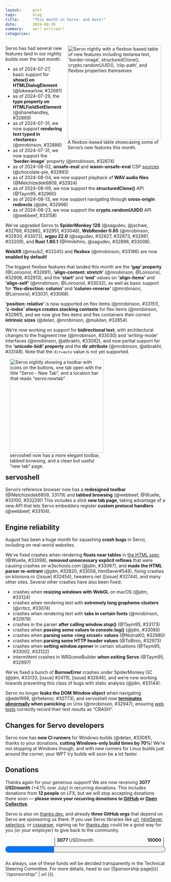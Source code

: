 ```yaml
---
layout:     post
tags:       blog
title:      "This month in Servo: and more!"
date:       2024-08-30
summary:    ao!! wrrrrao!!
categories:
---
```


<figure class="_figr"><a href="{{ '/img/blog/features-august-2024.png' | url }}"><img src="{{ '/img/blog/features-august-2024.png' | url }}"
    alt="Servo nightly with a flexbox-based table of new features including textarea text, ‘border-image’, structuredClone(), crypto.randomUUID(), ‘clip-path’, and flexbox properties themselves"></a>
<figcaption>A flexbox-based table showcasing some of Servo’s new features this month.</figcaption></figure>

Servo has had several new features land in our nightly builds over the last month:

- as of 2024-07-27, basic support for **show() on HTMLDialogElement** (@lukewarlow, #32681)
- as of 2024-07-29, the **type property on HTMLFieldSetElement** (@shanehandley, #32869)
- as of 2024-07-31, we now support **rendering text typed in &lt;textarea>** (@mrobinson, #32886)
- as of 2024-07-31, we now support the **‘border-image’** property (@mrobinson, #32874)
- as of 2024-08-02, **unsafe-eval** and **wasm-unsafe-eval** CSP [sources](https://developer.mozilla.org/en-US/docs/Web/HTTP/Headers/Content-Security-Policy/Sources) (@chocolate-pie, #32893)
- as of 2024-08-04, we now support playback of **WAV audio files** (@Melchizedek6809, #32924)
- as of 2024-08-09, we now support the **structuredClone()** API (@Taym95, #32960)
- as of 2024-08-13, we now support navigating through **cross-origin redirects** (@jdm, #32996)
- as of 2024-08-23, we now support the **crypto.randomUUID()** API (@webbeef, #33158)

We’ve upgraded Servo to **SpiderMonkey 128** (@sagudev, @jschwe, #32769, #32882, #32951, #33048), **WebRender 0.65** (@mrobinson, #32930, #33073), **wgpu 22.0** (@sagudev, #32827, #32873, #32981, #33209), and **Rust 1.80.1** (@Hmikihiro, @sagudev, #32896, #33008).

**WebXR** (@msub2, #33245) and **flexbox** (@mrobinson, #33186) are now **enabled by default!**

The biggest flexbox features that landed this month are the **‘gap’ property** (@Loirooriol, #32891), **‘align-content: stretch’** (@mrobinson, @Loirooriol, #32906, #32913), and the **‘start’** and **‘end’** values on **‘align-items’** and **‘align-self’** (@mrobinson, @Loirooriol, #33032), as well as basic support for **‘flex-direction: column’** and **‘column-reverse’** (@mrobinson, @Loirooriol, #33031, #33068).

**‘position: relative’** is now supported on flex items (@mrobinson, #33151), **‘z-index’ always creates stacking contexts** for flex items (@mrobinson, #32961), and we now give flex items and flex containers their correct **intrinsic sizes** (@delan, @mrobinson, @mukilan, #32854).

We’re now working on support for **bidirectional text**, with architectural changes to the fragment tree (@mrobinson, #33030) and ‘writing-mode’ interfaces (@mrobinson, @atbrakhi, #33082), and now partial support for the **‘unicode-bidi’ property** and the **dir attribute** (@mrobinson, @atbrakhi, #33148).
Note that the `dir=auto` value is not yet supported.

<figure class="_figl"><a href="{{ '/img/blog/servoshell-august-2024.png' | url }}"><img src="{{ '/img/blog/servoshell-august-2024.png' | url }}"
    alt="Servo nightly showing a toolbar with icons on the buttons, one tab open with the title “Servo - New Tab”, and a location bar that reads “servo:newtab”"></a>
<figcaption>servoshell now has a more elegant toolbar, tabbed browsing, and a clean but useful “new tab” page.</figcaption></figure>

## <span class=_floatmin></span>servoshell

Servo’s reference browser now has a **redesigned toolbar** (@Melchizedek6809, 33179) and **tabbed browsing** (@webbeef, @Wuelle, #33100, #33229)!
This includes a slick **new tab page**, taking advantage of a new API that lets Servo embedders register **custom protocol handlers** (@webbeef, #33104).

## Engine reliability

August has been a huge month for squashing **crash bugs** in Servo, including on real-world websites.

We’ve fixed crashes when rendering **floats near tables** in [the HTML spec](https://html.spec.whatwg.org) (@Wuelle, #33098), **removed unnecessary explicit reflows** that were causing crashes on w3schools<!-- no link -->.com (@jdm, #33067), and **made the HTML parser re-entrant** (@jdm, #32820, #33056, html5ever#548), fixing crashes on kilonova<!-- no link -->.ro ([issue] #32454), tweakers<!-- no link -->.net ([issue] #32744), and many other sites.
Several other crashes have also been fixed:

- crashes when **resizing windows with WebGL** on macOS (@jdm, #33124)
- crashes when rendering text with **extremely long grapheme clusters** (@crbrz, #33074)
- crashes when rendering text with **tabs in certain fonts** (@mrobinson, #32979)
- crashes in the parser **after calling window.stop()** (@Taym95, #33173)
- crashes when **passing some values to console.log()** (@jdm, #33085)
- crashes when **parsing some &lt;img srcset> values** (@NotnaKO, #32980)
- crashes when **parsing some HTTP header values** (@ToBinio, #32973)
- crashes when **setting window.opener** in certain situations (@Taym95, #33002, #33122)
- intermittent crashes in WRSceneBuilder **when exiting Servo** (@Taym95, #32897)

We’ve fixed a bunch of **BorrowError** crashes under SpiderMonkey GC (@jdm, #33133, [issue] #24115, [issue] #32646), and we’re now working towards preventing this class of bugs with static analysis (@jdm, #33144).

Servo no longer **leaks the DOM Window object** when navigating (@ede1998, @rhetenor, #32773), and servoshell now **[terminates abnormally](https://pubs.opengroup.org/onlinepubs/9799919799/functions/V2_chap02.html#tag_16_04_03_01) when panicking** on Unix (@mrobinson, #32947), ensuring [web tests](https://book.servo.org/hacking/testing.html) correctly record their test results as “CRASH”.

## Changes for Servo developers

Servo now has **new CI runners** for Windows builds (@delan, #33081), thanks to your donations, **cutting Windows-only build times by 70%**!
We’re not stopping at Windows though, and with new runners for Linux builds just around the corner, your WPT try builds will soon be a lot faster.

## Donations

Thanks again for your generous support!
We are now receiving **3077 USD/month** (+4.1% over July) in recurring donations.
This includes donations from **12 people** on LFX, but we will stop accepting donations there soon — **please move your recurring donations to [GitHub](https://github.com/sponsors/servo) or [Open Collective](https://opencollective.com/servo)**.

Servo is also on [thanks.dev](https://thanks.dev), and already **three GitHub orgs** that depend on Servo are sponsoring us there.
If you use Servo libraries like [url](https://crates.io/crates/url/reverse_dependencies), [html5ever](https://crates.io/crates/html5ever/reverse_dependencies), [selectors](https://crates.io/crates/selectors/reverse_dependencies), or [cssparser](https://crates.io/crates/cssparser/reverse_dependencies), signing up for [thanks.dev](https://thanks.dev) could be a good way for you (or your employer) to give back to the community.

<figure class="_fig" style="width: 100%; margin: 1em 0;"><div class="_flex" style="height: calc(1lh + 3em); flex-flow: column nowrap; text-align: left;">
    <div style="position: relative; text-align: right;">
        <div style="position: absolute; margin-left: calc(100% * 3077 / 10000); padding-left: 0.5em;"><strong>3077</strong> USD/month</div>
        <div style="position: absolute; margin-left: calc(100% * 3077 / 10000); height: calc(1lh + 1.5em); border-left: 1px solid;"></div>
        <div style="position: absolute; margin-left: calc(100% - 0.5em); height: calc(1lh + 1.5em); border-left: 1px solid;"></div>
        <div style="padding-right: 1em;"><strong>10000</strong><!-- USD/month --></div>
    </div>
    <progress value="3077" max="10000" style="transform: scale(3); transform-origin: top left; width: calc(100% / 3);"></progress>
</div></figure>

As always, use of these funds will be decided transparently in the Technical Steering Committee.
For more details, head to our [Sponsorship page]({{ '/sponsorship/' | url }}).

<!--
- DONE donations 3077/month (+4.1%)
    - DONE opencollective 1637.00/month
    - DONE github 1313.00/month
    - DONE lfx 127.00/month (10+10+10+10+10+10+25+5+12+5+10+10)
    - DONE self-hosted ci runners
- upgrades
    - DONE mozjs 115 → 128 32769 32882 32951 33048
    - DONE webrender 0.64 → 0.65 32930 33073
    - DONE wgpu 22 32827 32873 32981 33209
        - better exception handling 32925
    - DONE rust 1.78.0 → 1.80.1 32896 33008
- rendering
    - DONE typing in textarea 32886
    - DONE wav playback 32924
    - DONE cross-origin redirects 32996
    - ‘clip-path: [<basic-shape> || <shape-box>]’ 33107
    - DONE flex
        - DONE column mode 33031 33068
        - DONE ‘gap’ 32891
        - DONE ‘align-content: stretch’ 32906
        - DONE ‘align-(items|content): (start|end)’ 33032
        - DONE ‘position: relative’ 33151
        - DONE intrinsic sizes 32854
        - DONE ‘z-index’ stacking context fix 32961
        - DONE subpixel fix 32913
        - DONE flexbox enabled by default 33186
    - DONE bidi
        - DONE physical geometry 33030
        - DONE ‘writing-mode’ access 33082
        - DONE basic support for dir attribute and ‘unicode-bidi’ 33148
    - DONE ‘border-image’ 32874
    - DONE structuredClone() 32960
    - DONE crypto.randomUUID() 33158
    - webaudio IIRFilterNode 33001
    - webxr XRInputSource.gamepad 32860
    - webxr XRBoundedReferenceSpace 33176
    - webgpu createComputePipelineAsync() createRenderPipelineAsync() 32636
    - DONE csp unsafe-eval wasm-unsafe-eval 32893
    - DONE basic support for show() method on HTMLDialogElement 32681
    - DONE type property on HTMLFieldSetElement 32869
    - non-tree-structural pseudo-classes 33165
    - DONE webxr enabled by default 33245
- embedding
    - DONE custom protocol handlers 33104
    - additional webrender surfaces 32933
- devtools
    - html tree 32655
    - text nodes? 32884
    - attributes 32888
    - style inspector and computed tab 33025
- DONE servoshell
    - DONE redesigned toolbar 33179
    - DONE tabs 33100 33229
- dev
    - watch out! mediafire fix.rar 33201
    - clippy ci 33150
    - faster build-then-run on macos 32928
    - DONE self-hosted ci runners windows 33081
- platform support
    - windows text/image rendering fixes 33045 33177
    - windows --output to png fix 32914
    - musl? background hang monitor 33153
- DONE rendering/crashes
    - DONE html parser reentrancy! 32820 33056
    - DONE forced reflows 33067
- DONE crashes and reliability
    - DONE panics now look like crashes in tests 32947
    - DONE gc borrow hazards 33133
        - DONE static analysis 33144
    - DONE resizing window macos 33124
    - DONE large grapheme clusters 33074
    - DONE tabs with certain fonts 32979
    - DONE aborting parser 33173
    - DONE console.log 33085
    - DONE srcset 32980
    - DONE set() method on Headers 32973
    - DONE window.opener setter 33002 33122
    - DONE table layout 33098
    - DONE webrender shutdown 32897
    - DONE leak CreateProxyWindowHandler 32773
- bustage
    - nixpkgs 32945
    - spaces windows 32936
    - non-ascii windows 32949
    - ci android 32907 32927
    - building for ohos 33029
    - macos apple silicon 33190 33200
- cleanups
    - lazy_static 33046 33047 33049 33060 33065 33078
    - once_cell 33080
    - syn dedupe 33038

>>> 2024-07-26T06:07:44Z
    bc1c71bd4df9424e4cceed9dc8cc38efc591095b	https://github.com/servo/servo/pull/32857	build(deps): bump serde_spanned from 0.6.6 to 0.6.7 (#32857)
    f91792d9c33dc23a7f0d67b0d370ec59f39ca85e	https://github.com/servo/servo/pull/32856	build(deps): bump env_filter from 0.1.1 to 0.1.2 (#32856)
    4afa382733517e2c875744ab922ab36caf80ed19	https://github.com/servo/servo/pull/32855	build(deps): bump toml_datetime from 0.6.6 to 0.6.7 (#32855)
+   ad74bfc4ea70f052939163f2404bf543131d06d3	https://github.com/servo/servo/pull/32827	webgpu: Update wgpu to 22.0 (#32827)
>>> 2024-07-27T06:02:22Z
    9f151faf1d97b90e1e07e8a21861a2d5050ab73f	https://github.com/servo/servo/pull/32865	build(deps): bump webxr from `11a3727` to `89d7027` (#32865)
    bdc07eab752a462379f881cdad5a4e3c8ad78d28	https://github.com/servo/servo/pull/32864	build(deps): bump version_check from 0.9.4 to 0.9.5 (#32864)
    b6f1e3b22d076a9b52691bf641fe4ba55df4470f	https://github.com/servo/servo/pull/32861	dependencies: Upgrade `cookie` and rename Servo's `Cookie` to `ServoCookie` (#32861)
+   8f377a0cb144b32182938f2210360a9a124e2b16	https://github.com/servo/servo/pull/32681	Partially implement dialog.show() (#32681)
+   902bf5733139ba6269e4f10c52ae62e0eea4a4c0	https://github.com/servo/servo/pull/32655	DevTools: Show HTML tree (#32655)
    f7448b5d6121339508a5cbc31e1da2db704da371	https://github.com/servo/servo/pull/32862	Remove the WebXR dependency on ancient `time@0.1` crate (#32862)
    eac54183c154ca044f98e9d74aa51892f73c0085	https://github.com/servo/servo/pull/32859	clippy: components/script/realms (#32859)
>>> 2024-07-28T06:08:04Z
>>> 2024-07-29T06:08:11Z
+   ed8def28960fd64fa0d00bd67731d594c1042747	https://github.com/servo/servo/pull/32869	Add the type IDL attribute to htmlfieldsetelement (#32869)
    bc75bf4cfa42d627309bd003dbb6dab3f3233dfd	https://github.com/servo/servo/pull/32868	Remove treatment of whitespace in the construction of a for data entry list, move it to the encoding stage (#32868)
>>> 2024-07-30T06:05:57Z
+   29a4cca42d01ab7acf6610362cd1165d2c2e85f7	https://github.com/servo/servo/pull/32882	Update mozjs again (#32882)
    a295c3e8aac1afa76307595613feb9ce8e2398ae	https://github.com/servo/servo/pull/32881	build(deps): bump serde_json from 1.0.120 to 1.0.121 (#32881)
    4fa1daa2451270018f14acc64ce88db0c824e323	https://github.com/servo/servo/pull/32879	build(deps): bump tokio from 1.39.1 to 1.39.2 (#32879)
    15f7db273f8ec987c19429ac9ba01bb626cf93b8	https://github.com/servo/servo/pull/32878	build(deps): bump cc from 1.1.6 to 1.1.7 (#32878)
    d8c09b8b1412dab29f5584e0691423e0b976458e	https://github.com/servo/servo/pull/32876	build(deps): bump num_enum from 0.7.2 to 0.7.3 (#32876)
    33bf31f2122322a5df3d090e2fe6e23ad14cc423	https://github.com/servo/servo/pull/32877	build(deps): bump webxr from `89d7027` to `93ee726` (#32877)
+   c5fe64a59454be739f9d09a088f900656965f559	https://github.com/servo/servo/pull/32873	webgpu: update wgpu again (#32873)
    976850d92de1dfcf80a06428f9491fa64241f347	https://github.com/servo/servo/pull/32875	Fix debugmozjs compilation (#32875)
+   d132a0273d17a140a916bb4c73cdb1d81fee1d2d	https://github.com/servo/servo/pull/32769	Update mozjs (SpiderMonkey) to 128.0 (#32769)
>>> 2024-07-31T06:02:33Z
    f86493cd7ef78a0a7bbe78f0047cd695d4f956e2	https://github.com/servo/servo/pull/32890	Enable flexbox for css-align tests (#32890)
    c69d59259e06490de002e00c084a5b59e1c14e7f	https://github.com/servo/servo/pull/32894	build(deps): bump ppv-lite86 from 0.2.17 to 0.2.19 (#32894)
    506096222fe127a7b10974c1cf49580f08276db0	https://github.com/servo/servo/pull/32895	build(deps): bump toml_datetime from 0.6.7 to 0.6.8 (#32895)
+   a64f75b62f3cd1c12219dbb44ac40c1104de63ef	https://github.com/servo/servo/pull/32886	layout: Fix display of new text in `textarea` elements (#32886)
+   c06a6a764ea568be5faade665302aa23ca64304c	https://github.com/servo/servo/pull/32884	DevTools: Inline text and clean whitespace (#32884)
+   e23dc0bf6f5ed6dec0537a3f4f1c668937c87246	https://github.com/servo/servo/pull/32874	layout: Port `border-image` support for legacy layout (#32874)
>>> 2024-08-01T06:14:12Z
    b4e1ec441254daf2df75f84347480a9afb9f4779	https://github.com/servo/servo/pull/32902	build(deps): bump bytemuck from 1.16.1 to 1.16.3 (#32902)
    b94e7e00a900834626ed0dab4e7fb45dc6bbf2f0	https://github.com/servo/servo/pull/32901	build(deps): bump bytes from 1.6.1 to 1.7.0 (#32901)
    4a7b50fedb840e123da21044c08e89f2165f6da3	https://github.com/servo/servo/pull/32900	build(deps): bump target-lexicon from 0.12.15 to 0.12.16 (#32900)
+   ca6169990ea8b429bbb8c11e4dcc9d8c6f59c7dd	https://github.com/servo/servo/pull/32891	Implement gaps in flexbox layout (#32891)
>>> 2024-08-02T06:17:24Z
+   5963695664a6c0112bded05c9af9bbfa2224d411	https://github.com/servo/servo/pull/32773	fix: Memory leak from CreateProxyWindowHandler (#32773)
    501950c2e33d421ad1a38fa095fa7aae610fd3aa	https://github.com/servo/servo/pull/32908	build(deps): bump indexmap from 2.2.6 to 2.3.0 (#32908)
+   92866ab911cb65d09b6b46bc1fb26868854cbafe	https://github.com/servo/servo/pull/32893	enhance: Add support for `unsafe-eval` and `wasm-unsafe-eval` (#32893)
+   2cf207ddc8133f1abb85704d2d0eee9e26b52723	https://github.com/servo/servo/pull/32907	Free some space on android runners (#32907)
    0ff4398380c58d2402765c0ca017c0d12b25cd5c	https://github.com/servo/servo/pull/32905	Update mozjs to fix enforcerange for 64bit numbers (#32905)
>>> 2024-08-03T06:12:23Z
    1e510e8de7ae6d9e2c490362dbfb935374e233f5	https://github.com/servo/servo/pull/32918	build(deps): bump regex from 1.10.5 to 1.10.6 (#32918)
    69a716a4ce1518aced772b2f343edf13e6e0144c	https://github.com/servo/servo/pull/32919	build(deps): bump bytes from 1.7.0 to 1.7.1 (#32919)
    3699aa0c185a38b682dfd916e99e2d0f0347f28b	https://github.com/servo/servo/pull/32916	build(deps): bump serde_json from 1.0.121 to 1.0.122 (#32916)
    72b3fd56e165f80b92ba35b787d4aa7899f6cc8c	https://github.com/servo/servo/pull/32910	script: Fix two build warnings about unused imports (#32910)
+   974c9dc89a70ff341c19d751a8d7c00c81989dea	https://github.com/servo/servo/pull/32854	layout: Compute intrinsic sizes for flex items and flex containers (#32854)
    7495ba20a51fb2bea033d115e98db5ea07e68a4b	https://github.com/servo/servo/pull/32909	Select servo feature on servo_arc (#32909)
>>> 2024-08-04T06:06:53Z
+   7c2c383bb1fb15dfeea1e0f33af2e42b407af4e1	https://github.com/servo/servo/pull/32914	Fix save to image on Windows (#32914)
    bb176514c64b50011ee0be5cfb10f0cbce48cd93	https://github.com/servo/servo/pull/32926	Pass AppInfo to OpenXrDiscovery (#32926)
+   f3fe11c382d85f47f2adf3099a3b92c4202c52f1	https://github.com/servo/servo/pull/32924	Enabled WAV decoding support in gstreamer (#32924)
f3bec0aed386615e850b9e24b74c697624c32bce	https://github.com/servo/servo/pull/32923	bindings: Convert certain Exceptions into Promise rejections (#32923)
+   fd832816572e26cafb8207d3710bd704f2617758	https://github.com/servo/servo/pull/32860	Implement WebXR Gamepads Module (#32860)
    0672eca7496bd54001e4625f7987d3e4053a3914	https://github.com/servo/servo/pull/32917	build(deps): bump malloc_size_of_derive from 0.1.2 to 0.1.3 (#32917)
>>> 2024-08-05T06:07:48Z
+   5e59988c87c40e84b0228021798455175699e824	https://github.com/servo/servo/pull/32925	webgpu: Use wgpu's instead of string errors and update limits handling (#32925)
+   b366a02318def70948f8ff6ed321e433b721ece4	https://github.com/servo/servo/pull/32928	build: Speed up first run after build on macOS (#32928)
+   8052027dd497241157fc74365c5c78fde028b8a0	https://github.com/servo/servo/pull/32927	ci: allow android builds on forks to skip keystore configuration (#32927)
>>> 2024-08-06T06:08:20Z
+   b50c1cfaaab6eb7bbef4327a7cdca540a29cbddb	https://github.com/servo/servo/pull/32945	Nix: Bump nixpkgs (#32945)
    1e30642d75bac6f545803d50a08a4d8f79aae123	https://github.com/servo/servo/pull/32944	build(deps): bump ttf-parser from 0.24.0 to 0.24.1 (#32944)
    83821fdec51918b0829e2fba5cbb86fe425e24ee	https://github.com/servo/servo/pull/32943	build(deps): bump xml-rs from 0.8.20 to 0.8.21 (#32943)
    a33b66ade5f577e0d85483ca10ec232f361d2d27	https://github.com/servo/servo/pull/32941	build(deps): bump serde_test from 1.0.176 to 1.0.177 (#32941)
    551fbdd092dab4013b667238174118b96a195275	https://github.com/servo/servo/pull/32940	build(deps): bump ppv-lite86 from 0.2.19 to 0.2.20 (#32940)
    a348e68086cd2628e316388f46692cc8d99fa59f	https://github.com/servo/servo/pull/32939	build(deps): bump flate2 from 1.0.30 to 1.0.31 (#32939)
    2443b1784855fe7c4b849aee4338bc5706331462	https://github.com/servo/servo/pull/32938	build(deps): bump tempfile from 3.10.1 to 3.11.0 (#32938)
    6ae64b2716285d419fc6dcce65e2a82a2cea03cd	https://github.com/servo/servo/pull/32937	build(deps): bump scc from 2.1.7 to 2.1.8 (#32937)
+   0ce9ce8dc02a9812795174890b507a7a7fb72fd4	https://github.com/servo/servo/pull/32936	mach: Add support for paths with spaces on Windows (#32936)
+   f1602005a085ec279a7280ccae1ea3ceffdb0eca	https://github.com/servo/servo/pull/32930	deps: Upgrade to WebRender 0.65 (#32930)
+   babc844c93755e032e724adb81cfb235090c4fdb	https://github.com/servo/servo/pull/32888	DevTools: Allow modification of attributes (#32888)
+   4d49b04668c3793bbb5dd8460a9d6f55d7f6538e	https://github.com/servo/servo/pull/32933	Add surface methods to RenderingContext (#32933)
    45aa296b2658e47eea38134298351a20a74e0fa6	https://github.com/servo/servo/pull/32932	build: Fix a print statement when repackaging GStreamer (#32932)
    10b06f01292a4d9b7d73a41fe134ad355e05b2a0	https://github.com/servo/servo/pull/32911	layout: Improve documentation and code structure in `FlexItemBox::automatic_min_size` (#32911)
>>> 2024-08-07T06:24:11Z
+   a3f588832b104421030c162cd782df02b055bf08	https://github.com/servo/servo/pull/32951	Bump mozjs-sys to 128.0-6 (#32951)
    d2e620e03e5bf90710e2b2dad19514ace945548b	https://github.com/servo/servo/pull/32955	build(deps): bump bytemuck from 1.16.1 to 1.16.3 (#32955)
    63265b8c475dd333ab26c2647d7ec6c2a0a17417	https://github.com/servo/servo/pull/32954	build(deps): bump target-lexicon from 0.12.15 to 0.12.16 (#32954)
+   c9fbe018f18d1cff8a4b30261ea4b1e981ef435b	https://github.com/servo/servo/pull/32947	testing: Trigger a crash more reliably when panicking and hard fail is active (#32947)
    89d20fc40116e9a35ed4fe2b5ee07e0382babc19	https://github.com/servo/servo/pull/32953	build(deps): bump toml_datetime from 0.6.7 to 0.6.8 (#32953)
    49aa129d22a8d9c61aceb638e9c58f7ff79b512b	https://github.com/servo/servo/pull/32952	build(deps): bump scc from 2.1.8 to 2.1.9 (#32952)
68f4b359c53b241e0ef82b640e84d8de70cfb805	https://github.com/servo/servo/pull/32950	Add exception to rejection logic in `generic_call` (#32950)
+   1d464a576a6506196ff10e2c5bbee1969272fc54	https://github.com/servo/servo/pull/32906	layout: Add support for `align-content: stretch` (#32906)
+   3800922cde6f1c5698a931183de9dbcd3d5d7e4e	https://github.com/servo/servo/pull/32897	Fix panic in Webrender during shutdown (#32897)
+   28430bad0e7a4d4c11710d61fbaf1c598bffa87d	https://github.com/servo/servo/pull/32949	Fix visual_studio.py to call vswhere with -utf8 (#32949)
    3f339d6856283dc4839f6378df5df1ddbedcb5d6	https://github.com/servo/servo/pull/32946	webrender_traits: update closure in with_front_buffer to FnOnce (#32946)
    23df681479e20d099abae2852c2107b395fb09a1	https://github.com/servo/servo/pull/32942	build(deps): bump winapi-util from 0.1.8 to 0.1.9 (#32942)
>>> 2024-08-08T06:07:41Z
    1379cd5779657774a14303ff26269df2a03bb3aa	https://github.com/servo/servo/pull/32965	build(deps): bump tempfile from 3.11.0 to 3.12.0 (#32965)
    db23bc7b121e85c79ab5fb93a55f9b751352e542	https://github.com/servo/servo/pull/32964	build(deps): bump object from 0.36.2 to 0.36.3 (#32964)
    206d515c32b4541be59d8a0f1f88c5b7ca2ffa25	https://github.com/servo/servo/pull/32963	build(deps): bump cc from 1.1.7 to 1.1.8 (#32963)
3fca6e015f1f0e9e375a87d41f37fe56720cfaa5	https://github.com/servo/servo/pull/32782	script: Properly handle removed iframes in `GlobalScope::get_referrer` (#32782)
    9cb0e74cdca0c42b8c47a555de24eb1caffbca14	https://github.com/servo/servo/pull/32959	Update web-platform-tests to revision b'3634d5a63f2fa3969616396d95537c91c3348fe5' (#32959)
+   3c271fb2989fa838473ab006397c7a9d8c3b4b21	https://github.com/servo/servo/pull/32896	Update to rust 1.80.0 (#32896)
>>> 2024-08-09T06:15:38Z
+   24b1404d12be64db5b173f5648de71a1bcf7792e	https://github.com/servo/servo/pull/32981	Update wgpu (#32981)
    77ce73e4c60b180f2d951abb1e85008c73c10524	https://github.com/servo/servo/pull/32983	build(deps): bump serde from 1.0.204 to 1.0.205 (#32983)
+   8fab6911d16577bf98f5179dab7e0d75e57bc5ba	https://github.com/servo/servo/pull/32973	script: dont unwrap in header set (#32973)
+   b8cf0cf9afa03d5e2ba3f8a4727e4de00ab63eb2	https://github.com/servo/servo/pull/32636	webgpu: Implement proper async pipeline creation and GPUPipelineError (#32636)
+   08eb4faf4d2805283137a19739b092cd7ddff600	https://github.com/servo/servo/pull/32960	Initial structuredClone implementation (#32960)
f989d3776eca7c4a21f03a406a11c1b1228b285e	https://github.com/servo/servo/pull/32966	separate Queue&Device Id (#32966)
    a5df51ea56dd7116b5fb95acd9c88f123bdebbfc	https://github.com/servo/servo/pull/32956	Refine crown annotations for HTML parser. (#32956)
>>> 2024-08-10T06:15:44Z
    2ebb71f08a9e2521a2fd277c2bc2b54b9e21dd8d	https://github.com/servo/servo/pull/32991	Set the cfg properly for the production-stripped profile (#32991)
a1d3649f7c282aec9220ab67b203297fe33e5a07	https://github.com/servo/servo/pull/32574	Fix ordering of documents (#32574)
    c6a6319502c3df4bf401d394a27854aa1f267658	https://github.com/servo/servo/pull/32982	build(deps): bump windows-sys from 0.52.0 to 0.59.0 (#32982)
    4eae4e29fa92d1684e5a1dcff1d4a12020a284af	https://github.com/servo/servo/pull/32984	Fix incorrect target_os value. (#32984)
>>> 2024-08-11T06:01:54Z
    1af3ad8a7466a372c9e9f39f0d06e973a75a427e	https://github.com/servo/servo/pull/33000	Update web-platform-tests to revision b'3b3beee1bf2469013583bafe702f2d4821d76c1f' (#33000)
    71898dae179df6b873994211611aee4884cdc974	https://github.com/servo/servo/pull/32993	build(deps): bump filetime from 0.2.23 to 0.2.24 (#32993)
    1a58dba03ecaa5b67df47b3e7c7c592cadb6f145	https://github.com/servo/servo/pull/32998	Use correct feature name for JS backtraces. (#32998)
>>> 2024-08-12T06:18:51Z
+   5520a9eb5089d8441718162452848159ed51ffca	https://github.com/servo/servo/pull/33001	webaudio: Implement IIRFilterNode (#33001)
>>> 2024-08-13T06:24:20Z
    4744debdfd5e829c753c46a7f8088576b79dbd96	https://github.com/servo/servo/pull/33021	build(deps): bump serde_json from 1.0.122 to 1.0.124 (#33021)
    2d52b51e763a487016d2a5d95be5fd61f32ef60e	https://github.com/servo/servo/pull/33019	build(deps): bump xcursor from 0.3.6 to 0.3.8 (#33019)
    f33190ae7943660abe247a35c07d989a72139544	https://github.com/servo/servo/pull/33020	build(deps): bump mio from 1.0.1 to 1.0.2 (#33020)
    26cd4a84e53398df0328b0dce4600859fad1290c	https://github.com/servo/servo/pull/33018	build(deps): bump serde from 1.0.205 to 1.0.206 (#33018)
    3f1149fbdd8d6543e71a25e9c936dd0fa8d7508a	https://github.com/servo/servo/pull/33016	build(deps): bump scc from 2.1.9 to 2.1.13 (#33016)
    d0b5080b5e4409759d942a8cc8f910f001103dfc	https://github.com/servo/servo/pull/33014	build(deps): bump syn from 2.0.72 to 2.0.74 (#33014)
    1f3c193339f0d0a6a3f486894c2d35e5cccd11f9	https://github.com/servo/servo/pull/33017	build(deps): bump core-foundation-sys from 0.8.6 to 0.8.7 (#33017)
    ebf28fc7844d84c5d8098c1adbb452299ad8115b	https://github.com/servo/servo/pull/33015	build(deps): bump polling from 3.7.2 to 3.7.3 (#33015)
    93b43703e63c423a0e309ce28f73d3c51917dc6e	https://github.com/servo/servo/pull/33013	build(deps): bump cc from 1.1.8 to 1.1.10 (#33013)
+   564ba5969f1fb7a609e1ffc2a8f1b7ae48744ee8	https://github.com/servo/servo/pull/32961	layout: Non-auto `z-index` should always make stacking contexts for flex items (#32961)
+   d29e937f7e1f246f069c001ab60846c74046630c	https://github.com/servo/servo/pull/33008	Update Rust to 1.80.1 (#33008)
+   df8ccafa7c01c162bebd00aefe557a1bfc0f300b	https://github.com/servo/servo/pull/33002	Fix: Return error and avoid panicking in SetOpener function (#33002)
    a797969efed10c46c7cf93e5eb7a03b52d6ca7bc	https://github.com/servo/servo/pull/33004	Replace the lazy_static crate whth `std::sync::LazyLock` in components/script (#33004)
+   f38d1574bcb27449b8878192ac0ea3ba2ce824e7	https://github.com/servo/servo/pull/32996	Allow navigations that include cross-origin redirects to succeed. (#32996)
>>> 2024-08-14T06:09:01Z
+   3aef023368d522251d72443e1b5c03c2fc3208d3	https://github.com/servo/servo/pull/33029	ohos: Fix x86_64-unknown-linux-ohos (#33029)
+   478d95d2454f15184b45c5887af05c1cf51d2b23	https://github.com/servo/servo/pull/33038	Dedupliate `syn` (#33038)
    fb6b56cdda03d2bf218ec079a5298a9ce8c9eb4e	https://github.com/servo/servo/pull/33035	build(deps): bump cpufeatures from 0.2.12 to 0.2.13 (#33035)
    c922ab4b5233e55c9ddbebccbe544a2051d85ead	https://github.com/servo/servo/pull/33040	build(deps): bump serde from 1.0.206 to 1.0.207 (#33040)
    a0a83bad961a57466cd33ef71f4a7a4e15859080	https://github.com/servo/servo/pull/33039	build(deps): bump js-sys from 0.3.69 to 0.3.70 (#33039)
    0c276aeea593bb0e19d19a836b4adb1358ffc0d9	https://github.com/servo/servo/pull/33037	build(deps): bump scc from 2.1.13 to 2.1.14 (#33037)
    89c456b6d1da549139b0a25506f0ab4f36a168a5	https://github.com/servo/servo/pull/33036	build(deps): bump wasm-bindgen from 0.2.92 to 0.2.93 (#33036)
    3c19982040f6337637645b8c843cfbe4fd16601b	https://github.com/servo/servo/pull/33033	ci: Only export WPT test changes on the `main` branch (#33033)
+   8582678e4b97818629d5039a28b7fc6de0b23a9d	https://github.com/servo/servo/pull/32913	Properly handle subpixel units when dividing space between flex lines (#32913)
    5d6840873a53c57432ee6f48338d5c5261f12905	https://github.com/servo/servo/pull/33026	clippy: Fix missing indentation in comments and remove on unecessary cast (#33026)
    ea5cf751696ec8c24e7303b042d534a32c2a9a24	https://github.com/servo/servo/pull/33003	clippy: Fix various clippy warnings throughout the code  (#33003)
0d137d276a3a2ad3749750c0e34ebbfd91511106	https://github.com/servo/servo/pull/33007	webxr: Add missing IDL members from AR Module (#33007)
>>> 2024-08-15T06:08:05Z
+   a6638c195242105ec4cf840dd435d68a08c93843	https://github.com/servo/servo/pull/33048	Update mozjs and use release libz-sys (#33048)
825d6f10e9cc837219aaa4db480405a31c5388a7	https://github.com/servo/servo/pull/32958	webxr: Update hand input to match latest spec (#32958)
    057873c94a016b00d205f342d8929eb50365ac91	https://github.com/servo/servo/pull/33054	Remove unused constant from `components/net/fetch/methods.rs` (#33054)
    c438bfddd0528c3b3b0e5775be151d5d8c3e873e	https://github.com/servo/servo/pull/33053	build(deps): bump indexmap from 2.3.0 to 2.4.0 (#33053)
    6b0680c779bdb744f22cf572458cbd7810a147ee	https://github.com/servo/servo/pull/33052	build(deps): bump web-sys from 0.3.69 to 0.3.70 (#33052)
    d3209040ced94230298acc1c9173eca5f860ab18	https://github.com/servo/servo/pull/33051	build(deps): bump cc from 1.1.10 to 1.1.11 (#33051)
    cfbc10aefeab22c213be19d5c3bdfb910d0aa2c9	https://github.com/servo/servo/pull/33050	build(deps): bump wasm-bindgen-futures from 0.4.42 to 0.4.43 (#33050)
+   ad85dd10e3aa6124e3f8a9504d9c6efa178b8d34	https://github.com/servo/servo/pull/33049	Replace lazy_static with std::sync::LazyLock in components/fonts (#33049)
+   7633bdccd229eeba46bba9508564a96066fd4f91	https://github.com/servo/servo/pull/33031	layout: Initial implementation of `flex-direction: column` and `column-reverse` (#33031)
+   c059bab6f4aa920326167b861a3ae17f53001070	https://github.com/servo/servo/pull/33047	Dont use lazy static to construct mutexes (#33047)
+   d941d2fd67e7c2cd9859ae743c76b0238679bfe4	https://github.com/servo/servo/pull/33030	layout: Convert the FragmentTree to physical geometry (#33030)
+   65f90ff1fd82758aa7644ada7bb75d34291c363f	https://github.com/servo/servo/pull/33046	Replace the lazy_static crate with std::sync::LazyLock in components/net (#33046)
    6be99241c64bb5c8c4df6be3c37a5f53829cd499	https://github.com/servo/servo/pull/33043	Fix warnings after latest rust upgrade (#33043)
    380348e4df8211838680dedb76c117f101ee9bba	https://github.com/servo/servo/pull/33041	build(deps): bump tower-service from 0.3.2 to 0.3.3 (#33041)
>>> 2024-08-16T06:12:08Z
+   4cc1b6854616ae5f4b2455aedcd3e1fe9251a6a1	https://github.com/servo/servo/pull/33078	Remove lazy static (#33078)
4b3ed4b68489342f41693243b25711079070dcd1	https://github.com/servo/servo/pull/33076	 ohos: Fix log filtering (#33076)
+   69185c4af156e66c2b69de1dbb7ff9faf10fd5aa	https://github.com/servo/servo/pull/33056	Ensure parsers initiated from DOMParser always complete. (#33056)
+   3cc91e655f4119d15fa226cabe8e2f66be3d3c58	https://github.com/servo/servo/pull/33067	Remove many explicit reflow calls (#33067)
    a34920b6058016f026c2b710224b9227826fcf85	https://github.com/servo/servo/pull/33072	fix(clippy): Clippy suggestions in components/script/dom/* (#33072)
    386a067c4b83b9fd60200e07c9668aba2a667944	https://github.com/servo/servo/pull/33071	build(deps): bump is-terminal from 0.4.12 to 0.4.13 (#33071)
    0710209557e4048137b1030da566c6bd5d1e133e	https://github.com/servo/servo/pull/33070	build(deps): bump serde_json from 1.0.124 to 1.0.125 (#33070)
    bcfc642f2f7a0b0e329230637a914fc7b3fc1999	https://github.com/servo/servo/pull/33069	build(deps): bump cc from 1.1.11 to 1.1.12 (#33069)
    e4d0af8d9120d8172c270becd81e1c25c51ba478	https://github.com/servo/servo/pull/33066	build(deps): bump serde from 1.0.207 to 1.0.208 (#33066)
+   016ff5dfa67d05b5c5d1d3fc42bf9f4fbeb537c1	https://github.com/servo/servo/pull/33065	Replace lazy_static crate with `std::sync::LazyLock` in layout and config (#33065)
c01b733523085bb9365601c252b7b49154383631	https://github.com/servo/servo/pull/33062	Update codegen for GetOpener:inRealms in Bindings.conf (#33062)
+   86c4e014b40805ba7048f6357e4276680d3a7451	https://github.com/servo/servo/pull/33060	Replace the lazy_static crate with `std::sync::LazyLock` in components/shared (#33060)
+   8f82b2a7cbc086a6e939c9e0c3a7a3e11e512df5	https://github.com/servo/servo/pull/33045	Use FontInstanceFlags::SUBPIXEL_POSITION for font instances on Windows (#33045)
97c84b6127bbe56821f8db661e88400cd646526c	https://github.com/servo/servo/pull/32858	ohos/android: Redirect stdout/stderr to `log` sink (#32858)
353ceb0ffb7aa48bede60e031872218ebaaba839	https://github.com/servo/servo/pull/33058	Update WebXR WPT expectations (#33058)
+   8159f032880e72accba54ce3175062423fcdeef0	https://github.com/servo/servo/pull/33032	layout: Support `start` and `end` values for flexbox `align-self` (#33032)
>>> 2024-08-17T06:09:14Z
20273b062af969152635306c3df2a3a1364ac4d1	https://github.com/servo/servo/pull/33059	webxr: Update XRSession to latest spec (#33059)
    f0045a76866f2d56d6a01aaf93ec20177dad778a	https://github.com/servo/servo/pull/33095	remove usage of legacy numeric operations in script (#33095)
    09cac6430bfc98dace01ccf2a0af40c2420a4d19	https://github.com/servo/servo/pull/33091	build(deps): bump libc from 0.2.155 to 0.2.156 (#33091)
    842bd607d42b116b4f717f42c4c3ee81f9fd86e8	https://github.com/servo/servo/pull/33086	build(deps): bump bytemuck_derive from 1.7.0 to 1.7.1 (#33086)
    a8fbfe712f05ed45375592a8ac94f8bbe56046c4	https://github.com/servo/servo/pull/33092	build(deps): bump webxr from `dd76329` to `08a6d70` (#33092)
    23c2040f2b196f596add050ce8e5915762d8390d	https://github.com/servo/servo/pull/33093	build(deps): bump cc from 1.1.12 to 1.1.13 (#33093)
    10e2dc7a63febed33466dfbee16a0e2091b72055	https://github.com/servo/servo/pull/33090	build(deps): bump bytemuck from 1.16.3 to 1.17.0 (#33090)
    c6d6823b85272b7e6bc5146aa2fdb9f11b8e9e4f	https://github.com/servo/servo/pull/33089	build(deps): bump scc from 2.1.14 to 2.1.16 (#33089)
    4bdf6403d072c03573da616c6da9a56007a7a35a	https://github.com/servo/servo/pull/33088	build(deps): bump surfman from 0.9.5 to 0.9.6 (#33088)
+   3829e91662c2f139d9514aa1b5ede4462000f43a	https://github.com/servo/servo/pull/33085	Handle failed string conversions in console.log. (#33085)
+   4df7a1af25b46146fc5a580ad2e50f2ebe91e154	https://github.com/servo/servo/pull/32820	Support HTML parser reentrancy (#32820)
    d44c0f7e5dd9952506dfc491975cc84d7dac111a	https://github.com/servo/servo/pull/33083	mach: remove unused maven packaging code (#33083)
+   0d94a8acd25cd90dd822dce22f7e19706d101e2a	https://github.com/servo/servo/pull/33082	layout: Prepare for bidi by guarding all access to `writing-mode` (#33082)
    3d3621b65265607eaa33f66c9636356a4dfe2ba2	https://github.com/servo/servo/pull/33079	Update stylo for latest changes. (#33079)
+   ce5ebbcf7772afdb82d1cdaf318c3ebd6cee3a10	https://github.com/servo/servo/pull/33073	legacy-layout: Fix display list building after WebRender upgrade (#33073)
+   6816d11f887ea0f72943d900654c999d763772b5	https://github.com/servo/servo/pull/33080	replace once_cell (#33080)
>>> 2024-08-18T06:03:02Z
db312319ae89989a94d2047b04d3d58809e8887b	https://github.com/servo/servo/pull/33101	fix: Replace callargs_is_constructing with is_constructing method (#33101)
>>> 2024-08-19T06:08:41Z
    e078353bf01aebe5703b29c68ac59304cf6414f7	https://github.com/servo/servo/pull/33112	Fix race in WebXR WPT test setup (#33112)
    a50e6a503e48da26fb270eb54d869bd515557da7	https://github.com/servo/servo/pull/33109	Remove unnecessary `unsafe` block (#33109)
a24e92778afd60c775b5145a4ad7dc260fa94b62	https://github.com/servo/servo/pull/33023	fix: add error handling to BaseAudioContext::new_inherited (#33023)
1ef3e107bd194fdf0ca1da66d9167046538366d7	https://github.com/servo/servo/pull/33097	Add makeXRCompatible for WebGL2, update WebXR WPT expectations (#33097)
280063eee2662a1bea925310652f4e9922051afe	https://github.com/servo/servo/pull/33096	Make string formatting more consistent in `CodegenRust.py` (#33096)
    6aee84f0d10e3484b6113907f1b51e7dfe77f0bc	https://github.com/servo/servo/pull/33103	Update data-url to 0.3 (#33103)
>>> 2024-08-20T06:07:56Z
+   91adf39de78626df8c04c89261c4a925e8e7f689	https://github.com/servo/servo/pull/33122	Fix panic in embedded-opener-remove-frame (#33122)
    32a298f3a279161ae2ec8885a17c41246f3677c3	https://github.com/servo/servo/pull/33131	build(deps): bump libc from 0.2.156 to 0.2.158 (#33131)
    9e2536c877d921ced87d35df9fb97a9a7721664c	https://github.com/servo/servo/pull/33130	build(deps): bump syn from 2.0.74 to 2.0.75 (#33130)
    40e0052ef73784de96faab3bd0f6081ae5e641b1	https://github.com/servo/servo/pull/33129	build(deps): bump webxr from `08a6d70` to `474d538` (#33129)
    6a7d5210e9f66dcca6264942d9356b5e6ba60149	https://github.com/servo/servo/pull/33127	build(deps): bump redox_users from 0.4.3 to 0.4.6 (#33127)
    c5751af926ebd6438fc3f49d2529a732bf5cd497	https://github.com/servo/servo/pull/33128	build(deps): bump ohos-sys from 0.2.1 to 0.2.2 (#33128)
    54cb8d9a366ae0b425d3961a644a830b43dda896	https://github.com/servo/servo/pull/33126	build(deps): bump tokio from 1.39.2 to 1.39.3 (#33126)
    c5d3c29b7959f3f836a5a69bbd367664c86c1a86	https://github.com/servo/servo/pull/33125	build(deps): bump arrayvec from 0.7.4 to 0.7.6 (#33125)
+   b3280fe07113b89c38b58b1a7c6a8031a9b998ff	https://github.com/servo/servo/pull/33124	Update surfman to fix macOS webgl crashes. (#33124)
94ff89a5e4c1c99118b6240845bb283d58ebb149	https://github.com/servo/servo/pull/33009	webgpu: Sync various parts of spec (#33009)
    f45c98496e0e473b404fe898ba7ef184c8a46b33	https://github.com/servo/servo/pull/33120	Upgrade font-kit, raqote, and stop using `dirs-next` (#33120)
+   2f6745c0c68388460bde8f5167c45b6f78316cd8	https://github.com/servo/servo/pull/33068	layout: Layout for column flex-basis and minimum automatic size determination (#33068)
+   2a31fddc0b6f3ae89bd36cff3be1062e54c4a64c	https://github.com/servo/servo/pull/33074	Refactor `GlyphStore::iter_glyphs_for_byte_range` without recursion (#33074)
    d59a7f62f8f49c810a6d42b154d39bb8440eb11e	https://github.com/servo/servo/pull/33116	Update web-platform-tests to revision b'ebe057a1153d34042bac1ff3dc944220876f69ec' (#33116)
b5fe99ba5dd548b4e9d5b5afc3e798fe4811a5fe	https://github.com/servo/servo/pull/33115	wpt-tests-to-run -> wpt-args and make them last so they can override already provide (#33115)
84b5b6442491560d46807967026bb5ef3a86fcbf	https://github.com/servo/servo/pull/33111	Fix incorrect documentation and add `track_caller` to DomRefCell methods (#33111)
3576c02ae29180cc06fc2f6f4396a2f68c3ca1b5	https://github.com/servo/servo/pull/33113	ohos: Remove custom touch history code (#33113)
>>> 2024-08-21T06:05:01Z
8e224cb4d3730899eba2f01c26cb1bd43caa8812	https://github.com/servo/servo/pull/33145	webxr: Update XRView to latest spec (#33145)
    75b817cca38b40b00041e1b2767222d471cff669	https://github.com/servo/servo/pull/33143	build(deps): bump unicode-xid from 0.2.4 to 0.2.5 (#33143)
    1492624bb5a9f593b85b3b7debfca446f0a7cfdc	https://github.com/servo/servo/pull/33142	build(deps): bump unicode-properties from 0.1.1 to 0.1.2 (#33142)
+   bc5235827f655fc3aeedb18afe0d82451d41308f	https://github.com/servo/servo/pull/33133	Various borrow hazard fixes (#33133)
c00cd1326a5a0ec0caf40cc619389b6ba49da381	https://github.com/servo/servo/pull/33135	Take into account the intrinsic block size when computing the main size of a column flex container (#33135)
cf98d8d7ece88f74b7617bb9481f25cad1491134	https://github.com/servo/servo/pull/33134	Update url setters test result (#33134)
7e4979c8520576286adb4f52ef5d1d247d27f229	https://github.com/servo/servo/pull/33102	webxr: Update XRFrame to latest spec (#33102)
>>> 2024-08-22T06:03:22Z
562d32c0519d58052cea681a696546fd4818bd3a	https://github.com/servo/servo/pull/33157	webxr: Update XRWebGLLayer interface to latest spec (#33157)
    cde10241c32208fbce0cb87f2d6a6deeca2c74a4	https://github.com/servo/servo/pull/33141	build(deps): bump flate2 from 1.0.31 to 1.0.32 (#33141)
+   0e56241c1be52efd52e7ba4c999fec0bf29ce2de	https://github.com/servo/servo/pull/33153	background_hang_monitor: Add musl compatibility (#33153)
7501e3e12fca16d906b88608363db768b29f822d	https://github.com/servo/servo/pull/33155	webxr: Update XRInputSource interface to latest spec (#33155)
+   56280c62425bcf9478e613d26bca8704a898b5b1	https://github.com/servo/servo/pull/33148	layout: Add initial support for bidirectional text (BiDi) (#33148)
65bd5a3b9982c9af453fe97134e4f91e55b1df19	https://github.com/servo/servo/pull/33147	webgpu: Align `writeBuffer` with spec (#33147)
+   3b8c638a845ac21cb42a87434130dbd8e7b5107e	https://github.com/servo/servo/pull/33098	Fix floating point errors in table layout (#33098)
fb22dfb3738089e1fea55bde65f0a4effa865958	https://github.com/servo/servo/pull/33146	webxr: Update XRPose interface to latest spec (#33146)
>>> 2024-08-23T06:09:10Z
    e956b53827e6c4ad6d3c2b0d9281dfc0e37b89d9	https://github.com/servo/servo/pull/33149	layout: Clean up inline layout data structures (#33149)
+   60ef6bc46125d34e492a4294622e2791f3c619b5	https://github.com/servo/servo/pull/33144	Start marking functions that can transitively trigger a GC (#33144)
+   9a1051c9170abc8e40c43b2a6be712a3ff4b523f	https://github.com/servo/servo/pull/33158	Implement crypto.randomUUID() (#33158)
+   663a92a5df39f5daef091624b6e29c228dcecbc3	https://github.com/servo/servo/pull/33104	make protocol handlers registrable (#33104)
>>> 2024-08-24T06:04:46Z
+   2db9032e72bda6108b4eb5988eaf164141a61d64	https://github.com/servo/servo/pull/33151	layout: Add support for flex items with `position: relative` (#33151)
    b9f02cf7730dae8c2bf2bcd0e2eeeae155178bb9	https://github.com/servo/servo/pull/33167	build(deps): bump quote from 1.0.36 to 1.0.37 (#33167)
    1165190c8ef87f912e0cbe85b11f36fe2910c2cb	https://github.com/servo/servo/pull/33166	build(deps): bump cc from 1.1.13 to 1.1.14 (#33166)
+   78e2691d3f396c9811bd27d69877cade365e5d78	https://github.com/servo/servo/pull/32979	shaping: Don't assume there's a space glyph when rendering tabs (#32979)
+   ebdae6094ecc105be10fb2e59b13cf63773a4c10	https://github.com/servo/servo/pull/33150	CI: Add separate Lint&Tidy check and remove test-tidy from linux (#33150)
    0afcb83e9f13bdaeb0ef01b4809ed298b9f24ac0	https://github.com/servo/servo/pull/33077	Print reason when tests are skipped. (#33077)
>>> 2024-08-25T06:05:02Z
    6caaa0c955fa7535554d50e46c1eb91bc2d2ba3b	https://github.com/servo/servo/pull/33178	Update web-platform-tests to revision b'd988aeeb33edc4d452899921799b8bed69fff65d' (#33178)
+   7582afebeca965f8d12a6594284969ee55f6742f	https://github.com/servo/servo/pull/33165	script: Update list of non-TS pseudo classes supported by Servo (#33165)
+   ad45fa0a196a5d8f9655c41afc6b5b42570f5340	https://github.com/servo/servo/pull/32980	script: Fix panic in `htmlimageelement.rs` using `str::find()` to find character boundaries. (#32980)
e85491b5fc0ccbedfa312b82edf37d8e1cecc780	https://github.com/servo/servo/pull/33163	Allow prefs to be overridden from a file and set WPT-specific prefs from file (#33163)
>>> 2024-08-26T06:09:38Z
+   c028b5c2993aceba5c4268e95d01e9dc56baeca7	https://github.com/servo/servo/pull/33176	webxr: Implement XRBoundedReferenceSpace (#33176)
e0e562137ce8d985c5bda8e65add5edb8409c25f	https://github.com/servo/servo/pull/33185	Add fallback value for data['message'] (#33185)
+   a3f5a8482d1bdcf2fd4ed4fc16c7aaa7fc5d4e42	https://github.com/servo/servo/pull/33173	Fix panic in abort-block-bfcache.window.js (#33173)
88d87702147b296de230c120e636fe97f8466e96	https://github.com/servo/servo/pull/33169	Use global exports from derives (#33169)
+   6357998ede902de7fb75354283f4fabbc141c28c	https://github.com/servo/servo/pull/33025	DevTools: Inspect node styles (#33025)
    67e2bb0ee6039e98f361e33617c0401a52963daf	https://github.com/servo/servo/pull/33174	script: fix `querySelector` returning the root (#33174)
+   c79d9e68a39bc6c2ff396f8cb843d3d9abb01b1f	https://github.com/servo/servo/pull/33177	Use webrender `UploadMethod::Immediate` with ANGLE (#33177)
>>> 2024-08-27T06:07:55Z
    ba4e081e8eddf8bee186a19a15f3f5dfe9c62dc9	https://github.com/servo/servo/pull/33196	build(deps): bump serde from 1.0.208 to 1.0.209 (#33196)
    f84da1521a76371c8f3a6fd7815e7e9a4ad3384a	https://github.com/servo/servo/pull/33198	build(deps): bump fastrand from 2.1.0 to 2.1.1 (#33198)
    4b8ca674fc0eac3eb2ece389ee6274f39326d91a	https://github.com/servo/servo/pull/33197	build(deps): bump syn from 2.0.75 to 2.0.76 (#33197)
    00ba0dfa2efcb4bf64448765fbb98a9eacdf476b	https://github.com/servo/servo/pull/33194	build(deps): bump libz-sys from 1.1.19 to 1.1.20 (#33194)
    806d960d3820967c4c841561b34306ec25ab7514	https://github.com/servo/servo/pull/33195	build(deps): bump serde_json from 1.0.125 to 1.0.127 (#33195)
    cdedb57aee1e92255ec9af6f8bce774cfa12166a	https://github.com/servo/servo/pull/33193	build(deps): bump cc from 1.1.14 to 1.1.15 (#33193)
    8f14f7bee628009f5a1a45d92e677a7d8584cc12	https://github.com/servo/servo/pull/33192	build(deps): bump flate2 from 1.0.32 to 1.0.33 (#33192)
+   7b7020a8d429d4b58bcaf09615cdc246becfcfe5	https://github.com/servo/servo/pull/33186	layout: Enable flexbox by default on non-legacy layout (#33186)
b6d5ac09b0b2acbb0f5b00232e53d0111a159063	https://github.com/servo/servo/pull/33114	mach: introduce `BuildTarget` abstraction (#33114)
4397d8a02156a009d16d8b79796b1e54ca635624	https://github.com/servo/servo/pull/33187	Add `dom.allow_scripts_to_close_windows` pref. (#33187)
+   0e6b55c71d8e782d626afb34042cf41b9c2021b5	https://github.com/servo/servo/pull/33179	Redesigned minibrowser toolbar to use icons instead of text (#33179)
    e5caa725da54e58aa2e545f2a975def10d943ec5	https://github.com/servo/servo/pull/33175	Fix a memory leak in `components/script/script_runtime.rs` and add more leak suppressions (#33175)
>>> 2024-08-28T05:55:51Z
    6de7848aff46920e1f8235ed3bd57aae7f350c26	https://github.com/servo/servo/pull/33218	android: Remove unused imports in android.rs (#33218)
    2037884469bae64c993d1e54d988e58f254a6b62	https://github.com/servo/servo/pull/33215	Fix clippy wanings in layout (#33215)
+   12661c1920a14c29b84e005ff4a3564bedcfa821	https://github.com/servo/servo/pull/33209	Update wgpu (#33209)
+   1b48bd18aa855cc966869dd81530aa0da3eea4f3	https://github.com/servo/servo/pull/33100	Basic tab strip for the minibrowser (#33100)
    a0ff57cea1675e7ec9ee8657d80024a110a0092a	https://github.com/servo/servo/pull/33214	build(deps): bump bytemuck from 1.17.0 to 1.17.1 (#33214)
    87027d2e5c02b51fea0cb49c1cd4ba4f85debd3a	https://github.com/servo/servo/pull/33210	Remove measurement of layout query wait time (#33210)
    50eb69a7e0f9d70d9c395eadb03fb7bbe2ae6724	https://github.com/servo/servo/pull/33208	Allow creating a `ContentSizes` from `Au` (#33208)
    dbd0a79b3e45b60a29d26c0af20297ab260f2a8b	https://github.com/servo/servo/pull/33207	Allow caching `IndependentFormattingContext::inline_content_sizes()` (#33207)
253723409022546475240b04843ed19ad321d847	https://github.com/servo/servo/pull/33206	ohos: Add FFI-APIs to navigate back and forward (#33206)
+   658df79d8885a337f5d5172fb8c2dc4d391cc6c8	https://github.com/servo/servo/pull/33081	CI: use self-hosted runners for Windows build jobs (#33081)
5d43d88b6c335bf786de910dacb5e898d51b961b	https://github.com/servo/servo/pull/33203	Respect min/max constraints in the block axis of block containers (#33203)
+   fef44620cc58fca454138ce77f56d49ef96bf670	https://github.com/servo/servo/pull/33200	Fixed build error on macos (#33200)
    173b6f183c6db86c68eb430b06a548f9e47264dc	https://github.com/servo/servo/pull/33202	wpt: check for wpt-prefs.json in "./servo" sub-directory (#33202)
7fce24f9d54a015db7ee813fc16c74d2feacbb12	https://github.com/servo/servo/pull/33154	webgpu: Sync `GPUBuffer` (#33154)
+   bb5926b3291877fb47d44ea376881c2d52701bbf	https://github.com/servo/servo/pull/33190	mach: Do not manually install toolchain for non-cross builds (#33190)
>>> 2024-08-29T06:01:33Z
c69acd184826b87d29a91c78b149cd413dec29bd	https://github.com/servo/servo/pull/33239	Fix run_dromaeo.py (#33239)
    b2a9184ddc48085ea5e89429740efce11d196837	https://github.com/servo/servo/pull/33238	build(deps): bump euclid from 0.22.10 to 0.22.11 (#33238)
    3d0c4f9ea8b552ef277befbeda80b739c514f52f	https://github.com/servo/servo/pull/33234	build(deps): bump filetime from 0.2.24 to 0.2.25 (#33234)
    1e47361537067f157619864ca4303236c58c4918	https://github.com/servo/servo/pull/33233	build(deps): bump webxr from `06cf810` to `7656508` (#33233)
    0a9fe1beb21a52d245a148f6478aa274a23262ad	https://github.com/servo/servo/pull/33232	build(deps): bump rustix from 0.38.34 to 0.38.35 (#33232)
    64b31b6e6a49c40bbc2acc3874f040bcd6846a92	https://github.com/servo/servo/pull/33231	build(deps): bump webrender from `c0bcdd0` to `8468e81` (#33231)
    87f437d23035fe8cc01e14ed42cdb04abc65aa6a	https://github.com/servo/servo/pull/33230	fix clippy warning for clamp pattern in `webgl_thread` (#33230)
+   7c4ba51f51febe36dda0a11a1403c5804c18746a	https://github.com/servo/servo/pull/33229	Don't allow minibrowser tab titles to be empty (#33229)
    ef42ac0dfc6bef95e2e25487bd4346bf52f2dc80	https://github.com/servo/servo/pull/33227	Fix several clippy warnings in components/devtools (#33227)
+   590527176e7c03648fcce797604d3e12da0c2c99	https://github.com/servo/servo/pull/33107	layout: Add initial support for `clip-path: [<basic-shape> || <shape-box>]` (#33107)
    f810983fd21dfa8b54e55e5068e87e6ab4dc7395	https://github.com/servo/servo/pull/33226	Remove unused import (#33226)
fe4401000065185b4d4feca4bffc5dc469848b4a	https://github.com/servo/servo/pull/33205	mach: Extract binary select into common_command_arguments (#33205)
    b29b614775b562cc57d420d29ea190d5bafef014	https://github.com/servo/servo/pull/33224	ci: Use Servo's `wpt` repository for WPT export (#33224)
bb5547a5d05b1f002d9cce3197cfb9cdcb71d33c	https://github.com/servo/servo/pull/33162	Fix panic in parser-reentrancy-customelement.window.js (#33162)
9639d36550a47bc66efcea2f05117efc318ad3c4	https://github.com/servo/servo/pull/33211	Remove `width` and `height` presentational hints for `<canvas>` (#33211)
    a6b9640c99da121641dd63765835ab55aa1d378d	https://github.com/servo/servo/pull/33222	compositor: Do not parse the Cargo.lock file while building (#33222)
    5092cece7a7b2962fdc961183c00f5f146ed0b78	https://github.com/servo/servo/pull/33220	wpt: fix the path to wpt-prefs.json on WPT runner (#33220)
>>> 2024-08-30T05:56:52Z
    13cbcf614ace35ef5178ba62ec87fcad8e8e4622	https://github.com/servo/servo/pull/33253	build(deps): bump ohos-sys from 0.2.2 to 0.3.0 (#33253)
4bf941bc8a0eff281da668dbe550fb52c0e7a983	https://github.com/servo/servo/pull/33248	Fix automatic minimum size for column flexbox (#33248)
9ea02fa4b46e92c00d3efa252e36681729d385a0	https://github.com/servo/servo/pull/33252	Fix minibrowser scroll by keyboard (#33252)
99bd6afa81adc81b90b723fa8673f5992e7af722	https://github.com/servo/servo/pull/33225	Pass keyboard events to WebView on Windows (#33225)
8dd40ed2bd4411d73ca1661803635345c2d9c3c1	https://github.com/servo/servo/pull/33247	mach: Add `test-speedometer` command and `--bmf-output` to speedometer and dromaeo (#33247)
0643aa47089838353e80f6fd509cbe70d13af271	https://github.com/servo/servo/pull/33240	Handle aspect ratios in `ReplacedContent::inline_content_sizes` (#33240)
    3f93de7f5494191ee659de9b5a340b329a25879b	https://github.com/servo/servo/pull/33250	layout: Stop using `unicode-segmentation`  in layout (#33250)
93abdf7cb56fa9db6aa160d63e8773292c5e7520	https://github.com/servo/servo/pull/33204	layout: Add an indefinite containing block for intrinsic sizing (#33204)
46dbe4ce320eb99e851dd422f624615e18c39e15	https://github.com/servo/servo/pull/33242	Obey min and max cross sizes of flex items (#33242)
59c74c874a082dc2c4652747d768498c2d03d3ee	https://github.com/servo/servo/pull/33241	Obey `min-block-size` and `max-block-size` in floats (#33241)
    e8d0f85f52c9b9c15fe8d8970a4bb7efb48e345f	https://github.com/servo/servo/pull/33246	Bump xi_unicode to latest version (#33246)
    65c2e75379a4c79ff815267c23353fa5898325c7	https://github.com/servo/servo/pull/33228	ci: Fix the WPT export job after the repository change (#33228)
    89421b70ada45d32ba0d5cfb0e921b5f459bf74f	https://github.com/servo/servo/pull/33236	build(deps): bump rustc_version from 0.4.0 to 0.4.1 (#33236)
+   5ffdce9aee9314e10474263513bc8cb2b73f9412	https://github.com/servo/servo/pull/33245	servoshell: Enable OpenXR by default and remove old WebVR prefs, adjust XrDiscovery initialization (#33245)
    1aff31fd963bb139843574cd73158ac0c0a4a430	https://github.com/servo/servo/pull/33243	wpt: fix path to wpt-prefs.json (#33243)
-->

<style>
    /* guaranteed minimum width for first paragraph after a float */
    ._floatmin {
        display: block;
        width: 13em;
        overflow: hidden;
    }
    ._none {
        display: none;
    }
    ._fig:not(#specificity) {
        width: 33em;
        max-width: 100%;
        margin: 1em auto;
    }
    ._fig > ._flex {
        display: flex;
    }
    ._fig table {
        text-align: initial;
    }
    ._fig figcaption._notes {
        text-align: left;
        width: max-content;
        max-width: 100%;
    }
    ._figl:not(#specificity),
    ._figr:not(#specificity) {
        margin: 0 1em 1em;
    }
    ._figl {
        float: left;
        max-width: 100%;
    }
    ._figr {
        float: right;
        max-width: 100%;
    }
    ._figl > figcaption,
    ._figr > figcaption,
    ._figl > iframe,
    ._figr > iframe,
    ._figl > video,
    ._figr > video,
    ._figl > a > img,
    ._figr > a > img {
        width: 21em;
        max-width: 100%;
    }
    ._runin {
        margin-bottom: 1em;
    }
    ._runin > p,
    ._runin > h2 {
        display: inline;
    }
    ._correction {
        max-width: 33em;
        margin: 1em auto;
        border-bottom: 1px solid;
        padding-bottom: 1em;
    }
    ._note {
        margin: 1em 1em;
        border-left: 1px solid;
        padding-left: 1em;
        opacity: 0.75;
    }
</style>
